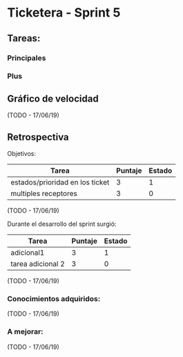 # Ticketera - Sprint 5

## Tareas:


### Principales



### Plus





## Gráfico de velocidad

(TODO - 17/06/19)

## Retrospectiva

Objetivos:

| Tarea                           | Puntaje | Estado |
| ------------------------------- |---------| ------ |
| estados/prioridad en los ticket |       3 |      1 |
| multiples receptores            |       3 |      0 |

(TODO - 17/06/19)


Durante el desarrollo del sprint surgió:

| Tarea                           | Puntaje | Estado |
| ------------------------------- |---------| ------ |
| adicional1                      |       3 |      1 |
| tarea adicional 2               |       3 |      0 |

(TODO - 17/06/19)


### Conocimientos adquiridos:

(TODO - 17/06/19)


### A mejorar:

(TODO - 17/06/19)

